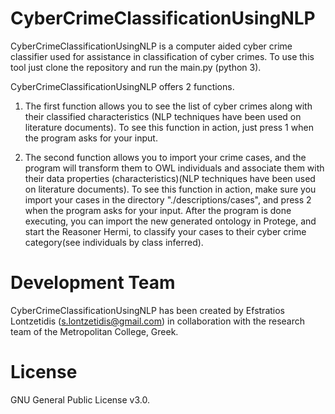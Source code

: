 # CyberCrimeClassificationUsingNLP
CyberCrimeClassificationUsingNLP is a computer aided cyber crime classifier used for assistance in classification of cyber crimes.
To use this tool just clone the repository and run the main.py (python 3).

CyberCrimeClassificationUsingNLP offers 2 functions.

1) The first function allows you to see the list of cyber crimes along with their classified characteristics (NLP techniques have been used on literature documents).
To see this function in action, just press 1 when the program asks for your input.

2) The second function allows you to import your crime cases, and the program will transform them to OWL individuals and associate them with their data properties (characteristics)(NLP techniques have been used on literature documents).
To see this function in action, make sure you import your cases in the directory "./descriptions/cases", and press 2 when the program asks for your input. After the program is done executing, you can import the new generated ontology in Protege, and start the Reasoner Hermi, to classify your cases to their cyber crime category(see individuals by class inferred).

# Development Team
CyberCrimeClassificationUsingNLP has been created by Efstratios Lontzetidis (s.lontzetidis@gmail.com) in collaboration with the research team of the Metropolitan College, Greek.

# License
GNU General Public License v3.0.
